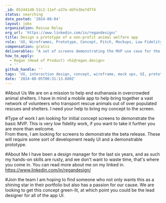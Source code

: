 ```yaml
---
_id: 052441d0-52c2-11ef-a37e-ddfe3be7d774
status: searching
date_posted: '2024-08-04'
layout: jobs
organization: Rescue Relay
org_url: 'https://www.linkedin.com/in/regandesign/'
title: Design a prototype of a non-profit animal welfare app
role: 'UX, Wireframes, Prototype, Concept, Pitch, Mockups, Low Fidelity,'
compensation: gratis
deliverables: "A set of screens demonstrating the MVP use case for the app, low fidelity mockups\r\nA set of screens that are dev ready for a beta release, UI design included"
how_to_apply:
  - Regan (Head of Product) <hi@regan.design>
  - ''
github_handle: ''
tags: 'UX, interaction design, concept, wireframe, mock ups, UI, prototype'
date: '2024-08-05T00:31:13.680Z'
---
```

#About Us
We are on a mission to help end euthanasia in overcrowded animal shelters. I have in mind a mobile app to help bring together a vast network of volunteers who transport rescue animals out of over populated rescues and shelters. I need your help to bring my concept to the screen.

#Type of work
I am looking for initial concept screens to demonstrate the basic MVP. This is very low fidelity work, if you want to take it further you are more than welcome.  
From there, I am looking for screens to demonstrate the beta release. These will require some sort of development ready UI and a demonstrable prototype. 

#About Me
I have been a design manager for the last six years, and as such my hands-on skills are rusty, and we don't want to waste time, that's where you come in. You can read more about me on my linked in. https://www.linkedin.com/in/regandesign/

#Join the team
I am hoping to find someone who not only wants this as a shining star in their portfolio but also has a passion for our cause. We are looking to get this concept green-lit, at which point you could be the lead designer for all of the app UI.
